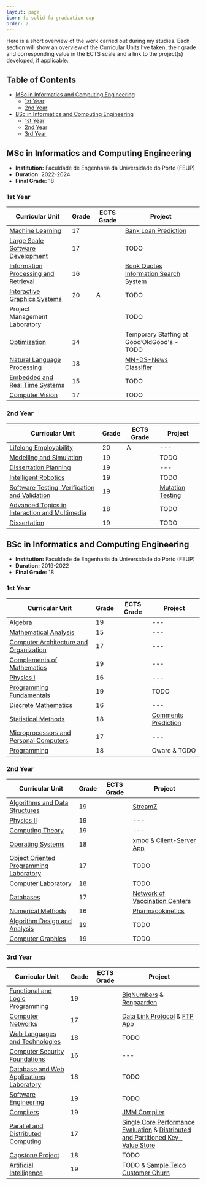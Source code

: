 ```yaml
---
layout: page
icon: fa-solid fa-graduation-cap
order: 2
---
```


Here is a short overview of the work carried out during my studies. Each section will show an overview of the Curricular Units I’ve taken, their grade and corresponding value in the ECTS scale and a link to the project(s) developed, if applicable.

## Table of Contents
- [MSc in Informatics and Computing Engineering](#msc-in-informatics-and-computing-engineering)
  - [1st Year](#1st-year)
  - [2nd Year](#2nd-year)
- [BSc in Informatics and Computing Engineering](#bsc-in-informatics-and-computing-engineering)
    - [1st Year](#1st-year-1)
    - [2nd Year](#2nd-year-1)
    - [3rd Year](#3rd-year)

## MSc in Informatics and Computing Engineering

- **Institution:** Faculdade de Engenharia da Universidade do Porto (FEUP)
- **Duration:** 2022-2024
- **Final Grade:** 18

### 1st Year

| Curricular Unit | Grade | ECTS Grade | Project |
| --- | --- | --- | --- |
| [Machine Learning](https://github.com/xico2001pt/feup-ac) | 17 | | [Bank Loan Prediction](https://github.com/adr1an0s0ar3s/feup-ac-22-23) | 
| [Large Scale Software Development](https://github.com/xico2001pt/feup-ds) | 17 | | TODO |
| [Information Processing and Retrieval](https://github.com/xico2001pt/feup-pri) | 16 | | [Book Quotes Information Search System](https://github.com/filipepcampos/feup-pri) |
| [Interactive Graphics Systems](https://github.com/xico2001pt/feup-sgi) | 20 | A | TODO |
| Project Management Laboratory | | | TODO |
| [Optimization](https://github.com/xico2001pt/feup-o) | 14 | | Temporary Staffing at Good’OldGood's - TODO |
| [Natural Language Processing](https://github.com/xico2001pt/feup-pln) | 18 | | [MN-DS-News Classifier](https://github.com/filipepcampos/feup-pln-assignment1) |
| [Embedded and Real Time Systems](https://github.com/xico2001pt/feup-setr) | 15 | | TODO |
| [Computer Vision](https://github.com/xico2001pt/feup-vc) | 17 | | TODO |

### 2nd Year

| Curricular Unit | Grade | ECTS Grade | Project |
| --- | --- | --- | --- |
| [Lifelong Employability](https://github.com/xico2001pt/feup-eav) | 20 | A | --- |
| [Modelling and Simulation](https://github.com/xico2001pt/feup-ms) | 19 | | TODO |
| [Dissertation Planning](https://github.com/xico2001pt/feup-pd) | 19 | | --- |
| [Intelligent Robotics](https://github.com/xico2001pt/feup-ri) | 19 | | TODO |
| [Software Testing, Verification and Validation](https://github.com/xico2001pt/feup-tvvs) | 19 | | [Mutation Testing](https://github.com/xico2001pt/feup-tvvs/tree/main/Projeto) |
| [Advanced Topics in Interaction and Multimedia](https://github.com/xico2001pt/feup-taim) | 18 | | TODO |
| [Dissertation](https://github.com/xico2001pt/feup-dissertation) | 19 | | TODO |

## BSc in Informatics and Computing Engineering

- **Institution:** Faculdade de Engenharia da Universidade do Porto (FEUP)
- **Duration:** 2019-2022
- **Final Grade:** 18

### 1st Year

| Curricular Unit | Grade | ECTS Grade | Project |
| --- | --- | --- | --- |
| [Algebra](https://github.com/xico2001pt/feup-alge) | 19 |  | --- |
| [Mathematical Analysis](https://github.com/xico2001pt/feup-amat) | 15 |  | --- |
| [Computer Architecture and Organization](https://github.com/xico2001pt/feup-aoco) | 17 |  | --- |
| [Complements of Mathematics](https://github.com/xico2001pt/feup-cmat) | 19 |  | --- |
| [Physics I](https://github.com/xico2001pt/feup-fisi1) | 16 |  | --- |
| [Programming Fundamentals](https://github.com/xico2001pt/feup-fpro) | 19 |  | TODO |
| [Discrete Mathematics](https://github.com/xico2001pt/feup-mdis) | 16 |  | --- |
| [Statistical Methods](https://github.com/xico2001pt/feup-mest) | 18 |  | [Comments Prediction](https://github.com/filipepcampos/feup-mest-proj) |
| [Microprocessors and Personal Computers](https://github.com/xico2001pt/feup-mpcp) | 17 |  | --- |
| [Programming](https://github.com/xico2001pt/feup-prog) | 18 | | Oware & TODO |

### 2nd Year

| Curricular Unit | Grade | ECTS Grade | Project |
| --- | --- | --- | --- |
| [Algorithms and Data Structures](https://github.com/xico2001pt/feup-aeda) | 19 |  | [StreamZ](https://github.com/filipepcampos/streamz) |
| [Physics II](https://github.com/xico2001pt/feup-fisi2) | 19 |  | --- |
| [Computing Theory](https://github.com/xico2001pt/feup-tcom) | 19 |  | --- |
| [Operating Systems](https://github.com/xico2001pt/feup-sope) | 18 |  | [xmod](https://github.com/xico2001pt/sope-xmod) & [Client-Server App](https://github.com/adr1an0s0ar3s/feup-sope-20-21) | 
| [Object Oriented Programming Laboratory](https://github.com/xico2001pt/feup-lpoo) | 17 |  | TODO |
| [Computer Laboratory](https://github.com/xico2001pt/feup-lcom) | 18 |  | TODO |
| [Databases](https://github.com/xico2001pt/feup-bdad) | 17 |  | [Network of Vaccination Centers](https://github.com/adr1an0s0ar3s/feup-bdad-20-21)
| [Numerical Methods](https://github.com/xico2001pt/feup-mnum) | 16 |  | [Pharmacokinetics](https://github.com/xico2001pt/feup-mnum/tree/main/Projeto)
| [Algorithm Design and Analysis](https://github.com/xico2001pt/feup-cal) | 19 |  | TODO |
| [Computer Graphics](https://github.com/xico2001pt/feup-cgra) | 19 |  | TODO |

### 3rd Year

| Curricular Unit | Grade | ECTS Grade | Project |
| --- | --- | --- | --- |
| [Functional and Logic Programming](https://github.com/xico2001pt/feup-pfl) | 19 |  | [BigNumbers](https://github.com/filipepcampos/feup-pfl-proj/tree/master/BigNumbers) & [Renpaarden](https://github.com/filipepcampos/feup-pfl-proj/tree/master/Renpaarden) |
| [Computer Networks](https://github.com/xico2001pt/feup-rc) | 17 |  | [Data Link Protocol](https://github.com/xico2001pt/rc-serial-port) & [FTP App](https://github.com/xico2001pt/rc-download-application)
| [Web Languages and Technologies](https://github.com/xico2001pt/feup-ltw) | 18 |  | TODO |
| [Computer Security Foundations](https://github.com/xico2001pt/feup-fsi) | 16 |  | --- |
| [Database and Web Applications Laboratory](https://github.com/xico2001pt/feup-lbaw) | 18 |  | TODO |
| [Software Engineering](https://github.com/xico2001pt/feup-es) | 19 |  | TODO |
| [Compilers](https://github.com/xico2001pt/feup-c) | 19 |  | [JMM Compiler](https://github.com/filipepcampos/jmm_compiler) |
| [Parallel and Distributed Computing](https://github.com/xico2001pt/feup-cpd) | 17 |  | [Single Core Performance Evaluation](https://github.com/xico2001pt/feup-cpd/tree/main/projects/assign1) & [Distributed and Partitioned Key-Value Store](https://github.com/xico2001pt/feup-cpd/tree/main/projects/assign2) |
| [Capstone Project](https://github.com/xico2001pt/feup-pi) | 18 |  | TODO |
| [Artificial Intelligence](https://github.com/xico2001pt/feup-ia) | 19 |  | TODO & [Sample Telco Customer Churn](https://github.com/filipepcampos/telco-churn-classification) |
